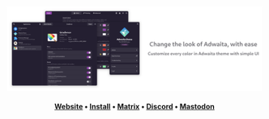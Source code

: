 <div align="center">
  <a href="https://github.com/GradienceTeam/Gradience">
    <img src="https://github.com/GradienceTeam/Design/blob/main/Covers/cover.png" alt="Cover">
  </a>
<h4>
  <p>
    <a href="https://gradienceteam.github.io">Website</a> •
    <a href="https://flathub.org/apps/com.github.GradienceTeam.Gradience">Install</a> •
    <a href="https://matrix.to/#/#Gradience:matrix.org">Matrix</a> •
    <a href="https://discord.com/invite/4njFDtfGEZ">Discord</a> •
    <a rel="me" href="https://social.linux.pizza/@GradienceTeam">Mastodon</a>
  </p>
  </h4>
</div>
